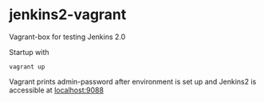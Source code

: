 # jenkins2-vagrant
Vagrant-box for testing Jenkins 2.0

Startup with

    vagrant up

Vagrant prints admin-password after environment is set up and Jenkins2 is accessible at [localhost:9088](http://localhost:9088/)
